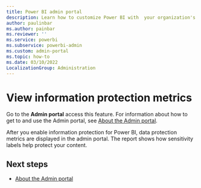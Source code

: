 ```yaml
---
title: Power BI admin portal
description: Learn how to customize Power BI with  your organization's branding.
author: paulinbar
ms.author: painbar
ms.reviewer: ''
ms.service: powerbi
ms.subservice: powerbi-admin
ms.custom: admin-portal
ms.topic: how-to
ms.date: 03/10/2022
LocalizationGroup: Administration
---
```


# View information protection metrics

Go to the **Admin portal** access this feature. For information about how to get to and use the Admin portal, see [About the Admin portal](service-admin-portal.md).

After you enable information protection for Power BI, data protection metrics are displayed in the admin portal. The report shows how sensitivity labels help protect your content.

## Next steps

* [About the Admin portal](service-admin-portal.md)